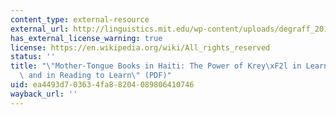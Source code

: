 ```yaml
---
content_type: external-resource
external_url: http://linguistics.mit.edu/wp-content/uploads/degraff_2016_mother-tongue_books_in_Haiti.pdf
has_external_license_warning: true
license: https://en.wikipedia.org/wiki/All_rights_reserved
status: ''
title: "\"Mother-Tongue Books in Haiti: The Power of Krey\xF2l in Learning to Read\
  \ and in Reading to Learn\" (PDF)"
uid: ea4493d7-0363-4fa8-8204-089806410746
wayback_url: ''
---
```

